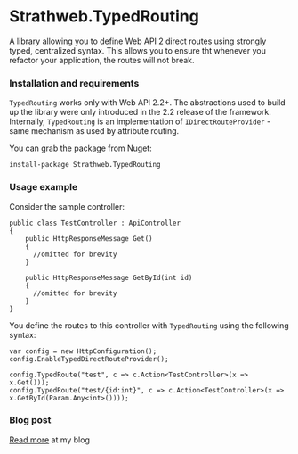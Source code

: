 Strathweb.TypedRouting
======================

A library allowing you to define Web API 2 direct routes using strongly typed, centralized syntax. This allows you to ensure tht whenever you refactor your application, the routes will not break.

### Installation and requirements

`TypedRouting` works only with Web API 2.2+. The abstractions used to build up the library were only introduced in the 2.2 release of the framework. Internally, `TypedRouting` is an implementation of `IDirectRouteProvider` - same mechanism as used by attribute routing.

You can grab the package from Nuget:

    install-package Strathweb.TypedRouting

### Usage example

Consider the sample controller:

    public class TestController : ApiController 
    {
        public HttpResponseMessage Get()
        {
          //omitted for brevity
        }
        
        public HttpResponseMessage GetById(int id)
        {
          //omitted for brevity
        }
    }

You define the routes to this controller with `TypedRouting` using the following syntax:

    var config = new HttpConfiguration();
    config.EnableTypedDirectRouteProvider();
 
    config.TypedRoute("test", c => c.Action<TestController>(x => x.Get()));
    config.TypedRoute("test/{id:int}", c => c.Action<TestController>(x => x.GetById(Param.Any<int>())));

### Blog post

[Read more](http://www.strathweb.com/2014/07/building-strongly-typed-route-provider-asp-net-web-api/) at my blog
